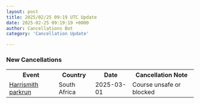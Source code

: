 ```yaml
---
layout: post
title: 2025/02/25 09:19 UTC Update
date: 2025-02-25 09:19:19 +0000
author: Cancellations Bot
category: 'Cancellation Update'

---
```


<h3>New Cancellations</h3>
<div class='hscrollable'>
<table style='width: 100%'>
    <tr>
        <th>Event</th>
        <th>Country</th>
        <th>Date</th>
        <th>Cancellation Note</th>
    </tr>
    <tr>
        <td><a href="https://www.parkrun.co.za/harrismith">Harrismith parkrun</a></td>
        <td>South Africa</td>
        <td>2025-03-01</td>
        <td>Course unsafe or blocked</td>
    </tr>
</table>
</div>
